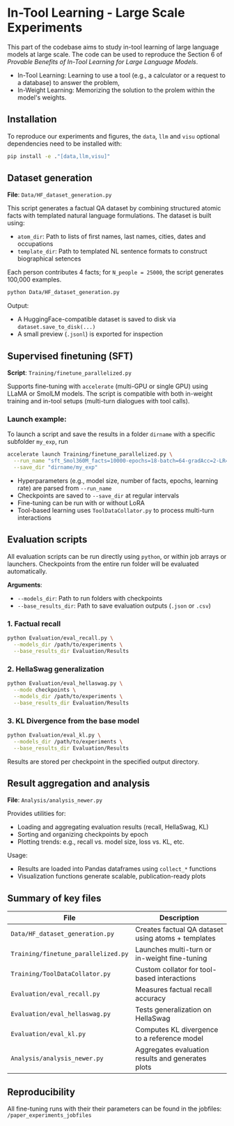# In-Tool Learning - Large Scale Experiments

This part of the codebase aims to study in-tool learning of large language models at large scale.
The code can be used to reproduce the Section 6 of *Provable Benefits of In-Tool Learning for Large Language Models*.

- In-Tool Learning: Learning to use a tool (e.g., a calculator or a request to a database) to answer the problem,
- In-Weight Learning: Memorizing the solution to the prolem within the model's weights.

## Installation
To reproduce our experiments and figures, the ```data```, ```llm``` and ```visu``` optional dependencies need to be installed with:

```bash
pip install -e ."[data,llm,visu]"
```

## Dataset generation
**File**: `Data/HF_dataset_generation.py`

This script generates a factual QA dataset by combining structured atomic facts with templated natural language formulations. The dataset is built using:

- `atom_dir`: Path to lists of first names, last names, cities, dates and occupations
- `template_dir`: Path to templated NL sentence formats to construct biographical setences

Each person contributes 4 facts; for `N_people = 25000`, the script generates 100,000 examples.

```bash
python Data/HF_dataset_generation.py
```

Output:
- A HuggingFace-compatible dataset is saved to disk via `dataset.save_to_disk(...)`
- A small preview (`.jsonl`) is exported for inspection

## Supervised finetuning (SFT)
**Script**: `Training/finetune_parallelized.py`

Supports fine-tuning with `accelerate` (multi-GPU or single GPU) using LLaMA or SmolLM models. The script is compatible with both in-weight training and in-tool setups (multi-turn dialogues with tool calls).

### Launch example:
To launch a script and save the results in a folder ```dirname``` with a specific subfolder ```my_exp```, run
```bash
accelerate launch Training/finetune_parallelized.py \
  --run_name "sft_Smol360M_facts=10000-epochs=18-batch=64-gradAcc=2-LR=1e-3-loraR=0-loraA=0-weight" \
  --save_dir "dirname/my_exp"
```

- Hyperparameters (e.g., model size, number of facts, epochs, learning rate) are parsed from `--run_name`
- Checkpoints are saved to `--save_dir` at regular intervals
- Fine-tuning can be run with or without LoRA
- Tool-based learning uses `ToolDataCollator.py` to process multi-turn interactions


## Evaluation scripts
All evaluation scripts can be run directly using `python`, or within job arrays or launchers. Checkpoints from the entire run folder will be evaluated automatically.

**Arguments**:
- `--models_dir`: Path to run folders with checkpoints
- `--base_results_dir`: Path to save evaluation outputs (`.json` or `.csv`)

### 1. Factual recall
```bash
python Evaluation/eval_recall.py \
  --models_dir /path/to/experiments \
  --base_results_dir Evaluation/Results
```

### 2. HellaSwag generalization
```bash
python Evaluation/eval_hellaswag.py \
  --mode checkpoints \
  --models_dir /path/to/experiments \
  --base_results_dir Evaluation/Results
```

### 3. KL Divergence from the base model
```bash
python Evaluation/eval_kl.py \
  --models_dir /path/to/experiments \
  --base_results_dir Evaluation/Results
```
Results are stored per checkpoint in the specified output directory.

## Result aggregation and analysis
**File**: `Analysis/analysis_newer.py`

Provides utilities for:
- Loading and aggregating evaluation results (recall, HellaSwag, KL)
- Sorting and organizing checkpoints by epoch
- Plotting trends: e.g., recall vs. model size, loss vs. KL, etc.

Usage:
- Results are loaded into Pandas dataframes using `collect_*` functions
- Visualization functions generate scalable, publication-ready plots


## Summary of key files
| File | Description |
|------|-------------|
| `Data/HF_dataset_generation.py` | Creates factual QA dataset using atoms + templates |
| `Training/finetune_parallelized.py` | Launches multi-turn or in-weight fine-tuning |
| `Training/ToolDataCollator.py` | Custom collator for tool-based interactions |
| `Evaluation/eval_recall.py` | Measures factual recall accuracy |
| `Evaluation/eval_hellaswag.py` | Tests generalization on HellaSwag |
| `Evaluation/eval_kl.py` | Computes KL divergence to a reference model |
| `Analysis/analysis_newer.py` | Aggregates evaluation results and generates plots |


## Reproducibility
All fine-tuning runs with their their parameters can be found in the jobfiles: `/paper_experiments_jobfiles`

